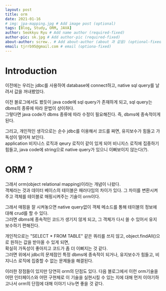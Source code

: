 ```yaml
---
layout: post
title: orm
date: 2021-01-16
# img: jpa-mapping.jpg # Add image post (optional)
tags: [Blog, Study, ORM, JAVA]
author: Seokkyu Ryu # Add name author (required-fixed)
author-pic: sk.jpg # Add author-pic (required-fixed)
about-author: screw.. # Add about-author (about 과 같음) (optional-fixed)
email: tjrrb95@gmail.com # email (optiona-fixed)
---
```


# Introduction
이전에는 우리는 jdbc를 사용하여 database에 connect하고, native sql query를 날려서 값을 꺼내봤었다.  


이전 블로그에서도 봤듯이 java code에 sql query가 존재하게 되고, sql query는 dbms의 종류에 따라 문법이 상이하다.  
그렇다면 java code가 dbms 종류에 따라 수정이 필요해진다. 즉, dbms에 종속적이게 된다.  


그리고, 개인적인 생각으로는 순수 jdbc를 이용해서 코드를 짜면, 유지보수가 힘들고 가독성이 떨어져 보인다.  
application 비지니스 로직과 qeury 로직이 같이 있게 되어 비니지스 로직에 집중하기 힘들고, java code에 string으로 native query가 있으니 이뻐보이지 않는다(?).  


# ORM ?
그래서 orm(object relational mapping)이라는 개념이 나왔다.  
객체라는 것과 데이터 베이스의 테이블은 패러다임의 차이가 있다. 그 차이를 변환시켜주고 객체를 테이블로 매핑시켜주는 기술이 orm이다.  


그래서 매핑을 잘 시켜놓으면 native query없이 객체 메소드를 통해 테이블의 정보에 대해 crud를 할 수 있다.  
그러면 dbms에 종속적인 코드가 생기지 않게 되고, 그 객체가 다시 쓸 수 있어서 유지보수하기 편해진다.  


개인적으로는 "SELECT * FROM TABLE" 같은 쿼리를 쓰지 않고, object.findAll()으로 원하는 값을 받아올 수 있게 되면,  
확실히 가독성이 좋아지고 코드가 좀 더 이뻐지는 것 같다.  
그러면 위에서 jdbc의 문제점인 특정 dbms에 종속적이 되거나, 유지보수가 힘들고, 비지니스 로직에 집중할 수 없는 문제들을 해결된다.  


이러한 장점들이 있지만 당연히 orm의 단점도 있다. 다음 블로그에서 이런 orm기술을 어떤 인터페이스와 어떤 구현체로 이 기술을 실현시킬 수 있는 지에 대해 먼저 이야기하고나서 orm의 단점에 대해 이야기 나누면 좋을 것 같다.  













